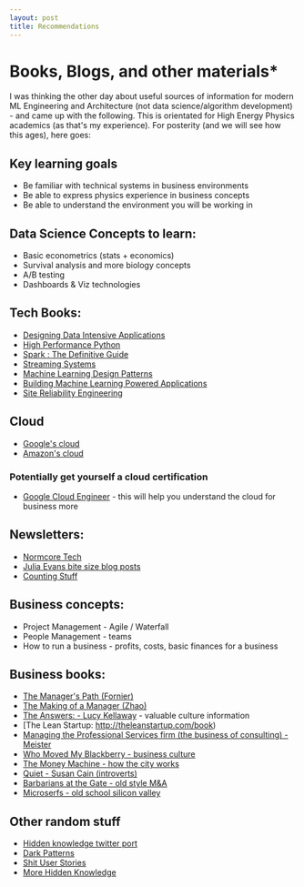 ```yaml
---
layout: post
title: Recommendations
---
```


# Books, Blogs, and other materials* 

I was thinking the other day about useful sources of information for modern ML Engineering and Architecture (not data science/algorithm development) - and came up with the following. This is orientated for High Energy Physics academics (as that's my experience). For posterity (and we will see how this ages), here goes:

## Key learning goals
* Be familiar with technical systems in business environments
* Be able to express  physics experience in business concepts
* Be able to understand the environment you will be working in

## Data Science Concepts to learn:
* Basic econometrics (stats + economics) 
* Survival analysis and more biology concepts 
* A/B testing
* Dashboards & Viz technologies

## Tech Books:
* [Designing Data Intensive Applications](https://dataintensive.net/) 
* [High Performance Python](https://uk.bookshop.org/books/high-performance-python-practical-performant-programming-for-humans/9781492055020) 
* [Spark : The Definitive Guide](https://pages.databricks.com/definitive-guide-spark.html) 
* [Streaming Systems](http://streamingsystems.net/) 
* [Machine Learning Design Patterns](https://lakshmanok.medium.com/machine-learning-design-patterns-58e6ecb013d7)
* [Building Machine Learning Powered Applications](https://mlpowered.com/book/) 
* [Site Reliability Engineering](https://sre.google/books/)

## Cloud
* [Google's cloud](https://cloud.google.com/docs) 
* [Amazon's cloud](https://aws.amazon.com/getting-started/)

### Potentially get yourself a cloud certification
* [Google Cloud Engineer](https://cloud.google.com/certification/cloud-engineer) -  this will help you understand the cloud for business more

## Newsletters:
* [Normcore Tech](https://vicki.substack.com/)
* [Julia Evans bite size blog posts](https://jvns.ca/) 
* [Counting Stuff](https://counting.substack.com/) 

## Business concepts:
* Project Management - Agile / Waterfall
* People Management - teams
* How to run a business - profits, costs, basic finances for a business

## Business books:
* [The Manager's Path (Fornier)](https://bookshop.org/books/the-manager-s-path-a-guide-for-tech-leaders-navigating-growth-and-change/9781491973899) 
* [The Making of a Manager (Zhao)](https://www.juliezhuo.com/book/manager.html) 
* [The Answers:  - Lucy Kellaway](https://www.goodreads.com/book/show/2153304.The_Answers)  - valuable culture information
* [The Lean Startup: http://theleanstartup.com/book)  	
* [Managing the Professional Services firm (the business of consulting) - Meister](https://davidmaister.com/books/mtpsf/) 
* [Who Moved My Blackberry - business culture](https://www.goodreads.com/book/show/954312.Who_Moved_My_Blackberry_)
* [The Money Machine - how the city works](https://www.penguin.co.uk/books/543/54319/the-money-machine/9780141980737.html)
* [Quiet - Susan Cain (introverts)](https://www.waterstones.com/book/quiet/susan-cain/9780141029191) 
* [Barbarians at the Gate - old style M&A](https://www.goodreads.com/book/show/781182.Barbarians_at_the_Gate)
* [Microserfs - old school silicon valley](https://en.wikipedia.org/wiki/Microserfs) 

## Other random stuff
* [Hidden knowledge twitter port](https://twitter.com/vboykis/status/1358126499489058819) 
* [Dark Patterns](https://twitter.com/darkpatterns) 
* [Shit User Stories](https://twitter.com/ShitUserStory) 
* [More Hidden Knowledge](https://twitter.com/CMastication/status/1385224775488901125)



